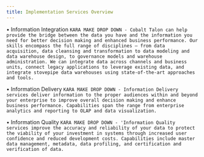 ```yaml
---
title: Implementation Services Overview
---
```


• Information Integration
`KARA MAKE DROP DOWN - Cobalt Talon can help provide the bridge between the data you have and the information you need for better decision making and enhanced business performance. Our skills encompass the full range of disciplines – from data acquisition, data cleansing and transformation to data modeling and data warehouse design, to governance models and warehouse administration. We can integrate data across channels and business units, connect legacy applications to leverage existing data, and integrate stovepipe data warehouses using state-of-the-art approaches and tools.`

• Information Delivery
`KARA MAKE DROP DOWN - Information Delivery services deliver information to the proper audiences within and beyond your enterprise to improve overall decision making and enhance business performance. Capabilities span the range from enterprise analytics and reporting to OLAP and data visualization.`

• Information Quality
`KARA MAKE DROP DOWN - 'Information Quality services improve the accuracy and reliability of your data to protect the viability of your investment in systems through increased user confidence and reduced development costs. Capabilities include master data management, metadata, data profiling, and certification and verification of data.`
